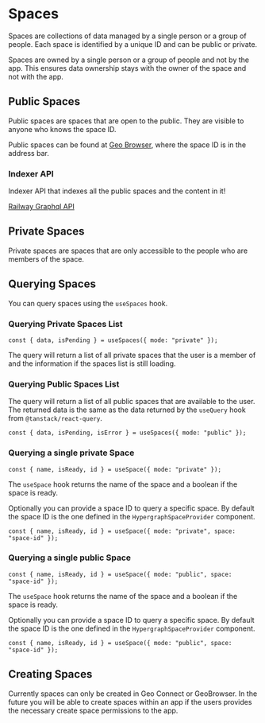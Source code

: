 # Spaces

Spaces are collections of data managed by a single person or a group of people. Each space is identified by a unique ID and can be public or private.

Spaces are owned by a single person or a group of people and not by the app. This ensures data ownership stays with the owner of the space and not with the app.

## Public Spaces

Public spaces are spaces that are open to the public. They are visible to anyone who knows the space ID.

Public spaces can be found at [Geo Browser](https://www.geobrowser.io/root), where the space ID is in the address bar. 

### Indexer API

Indexer API that indexes all the public spaces and the content in it!

[Railway Graphql API](https://api-testnet.geobrowser.io/graphql)

## Private Spaces

Private spaces are spaces that are only accessible to the people who are members of the space.

## Querying Spaces

You can query spaces using the `useSpaces` hook.

### Querying Private Spaces List

```tsx
const { data, isPending } = useSpaces({ mode: "private" });
```

The query will return a list of all private spaces that the user is a member of and the information if the spaces list is still loading.

### Querying Public Spaces List

The query will return a list of all public spaces that are available to the user. The returned data is the same as the data returned by the `useQuery` hook from `@tanstack/react-query`.

```tsx
const { data, isPending, isError } = useSpaces({ mode: "public" });
```

### Querying a single private Space

```tsx
const { name, isReady, id } = useSpace({ mode: "private" });
```

The `useSpace` hook returns the name of the space and a boolean if the space is ready.

Optionally you can provide a space ID to query a specific space. By default the space ID is the one defined in the `HypergraphSpaceProvider` component.

```tsx
const { name, isReady, id } = useSpace({ mode: "private", space: "space-id" });
```

### Querying a single public Space

```tsx
const { name, isReady, id } = useSpace({ mode: "public", space: "space-id" });
```

The `useSpace` hook returns the name of the space and a boolean if the space is ready.

Optionally you can provide a space ID to query a specific space. By default the space ID is the one defined in the `HypergraphSpaceProvider` component.

```tsx
const { name, isReady, id } = useSpace({ mode: "public", space: "space-id" });
```

## Creating Spaces

Currently spaces can only be created in Geo Connect or GeoBrowser. In the future you will be able to create spaces within an app if the users provides the necessary create space permissions to the app.
